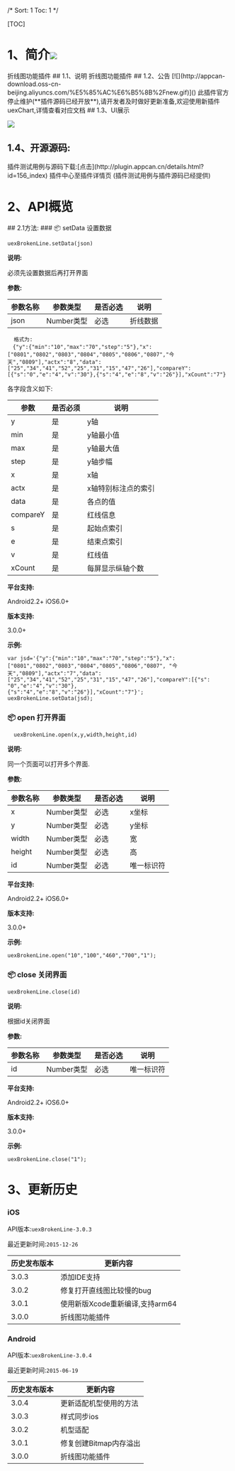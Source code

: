/*
Sort: 1
Toc: 1
*/

[TOC]
# 1、简介[![](http://appcan-download.oss-cn-beijing.aliyuncs.com/%E5%85%AC%E6%B5%8B%2Fgf.png)]()<ignore>
折线图功能插件
## 1.1、说明<ignore>
 折线图功能插件
## 1.2、公告 [![](http://appcan-download.oss-cn-beijing.aliyuncs.com/%E5%85%AC%E6%B5%8B%2Fnew.gif)]() <ignore>
此插件官方停止维护(**插件源码已经开放**),请开发者及时做好更新准备,欢迎使用新插件uexChart,详情查看对应文档
## 1.3、UI展示<ignore>
 
 ![](http://newdocx.appcan.cn/docximg/135211q2015h6p16c.png)
## 1.4、开源源码:<ignore>
插件测试用例与源码下载:[点击](http://plugin.appcan.cn/details.html?id=156_index) 插件中心至插件详情页 (插件测试用例与插件源码已经提供)

# 2、API概览<ignore>
## 2.1方法:<ignore>
### 📦 setData 设置数据

`uexBrokenLine.setData(json)`

**说明:**

必须先设置数据后再打开界面

**参数:**

|   参数名称|参数类型   | 是否必选  |  说明 |
| ----- | ----- | ----- | ----- |
| json  | Number类型  |必选   | 折线数据  |
 

```
  格式为:
　{"y":{"min":"10","max":"70","step":"5"},"x":["0801","0802","0803","0804","0805","0806","0807","今天","0809"],"actx":"8","data":["25","34","41","52","25","31","15","47","26"],"compareY":[{"s":"0","e":"4","v":"30"},{"s":"4","e":"8","v":"26"}],"xCount":"7"}
```
 各字段含义如下:

|参数|是否必须|说明|
|-----|-----|-----|
|y|是|y轴|
|min|是|y轴最小值|
|max|是|y轴最大值|
|step|是|y轴步幅|
|x|是|x轴|
|actx|是|x轴特别标注点的索引|
|data|是|各点的值|
|compareY|是|红线信息|
|s|是|起始点索引|
|e|是|结束点索引|
|v|是|红线值|
|xCount|是|每屏显示纵轴个数|

**平台支持:**

Android2.2+
iOS6.0+

**版本支持:**

3.0.0+

**示例:**

```
var jsd='{"y":{"min":"10","max":"70","step":"5"},"x":
["0801","0802","0803","0804","0805","0806","0807", "今天","0809"],"actx":"7","data":
["25","34","41","52","25","31","15","47","26"],"compareY":[{"s": "0","e":"4","v":"30"},
{"s":"4","e":"8","v":"26"}],"xCount":"7"}';
uexBrokenLine.setData(jsd);
```

### 📦 open  打开界面

`  uexBrokenLine.open(x,y,width,height,id)`

**说明:**

同一个页面可以打开多个界面.

**参数:**

|   参数名称|参数类型   | 是否必选  |  说明 |
| ----- | ----- | ----- | ----- |
| x  | Number类型  |必选   | x坐标  |
| y  | Number类型  |必选   | y坐标  |
| width  | Number类型  |必选   | 宽  |
| height  | Number类型  |必选   | 高  |
| id  | Number类型  |必选   | 唯一标识符  |
 

**平台支持:**

Android2.2+
iOS6.0+

**版本支持:**

3.0.0+

**示例:**

```
uexBrokenLine.open("10","100","460","700","1"); 
```

### 📦 close  关闭界面

`uexBrokenLine.close(id)`

**说明:**

根据id关闭界面

**参数:**

|   参数名称|参数类型   | 是否必选  |  说明 |
| ----- | ----- | ----- | ----- |
| id  | Number类型  |必选   | 唯一标识符  |

**平台支持:**

Android2.2+
iOS6.0+

**版本支持:**

3.0.0+

**示例:**

```
uexBrokenLine.close("1"); 
```
# 3、更新历史<ignore>

### iOS<ignore>

API版本:`uexBrokenLine-3.0.3`

最近更新时间:`2015-12-26`

| 历史发布版本 | 更新内容 |
| ----- | ----- |
| 3.0.3 | 添加IDE支持 |
| 3.0.2 | 修复打开直线图比较慢的bug |
| 3.0.1 | 使用新版Xcode重新编译,支持arm64 |
| 3.0.0 | 折线图功能插件 |

### Android<ignore>

API版本:`uexBrokenLine-3.0.4`

最近更新时间:`2015-06-19`

| 历史发布版本 | 更新内容 |
| ----- | ----- |
| 3.0.4 | 更新适配机型使用的方法 |
| 3.0.3 | 样式同步ios |
| 3.0.2 | 机型适配 |
| 3.0.1 | 修复创建Bitmap内存溢出 |
| 3.0.0 | 折线图功能插件 |
